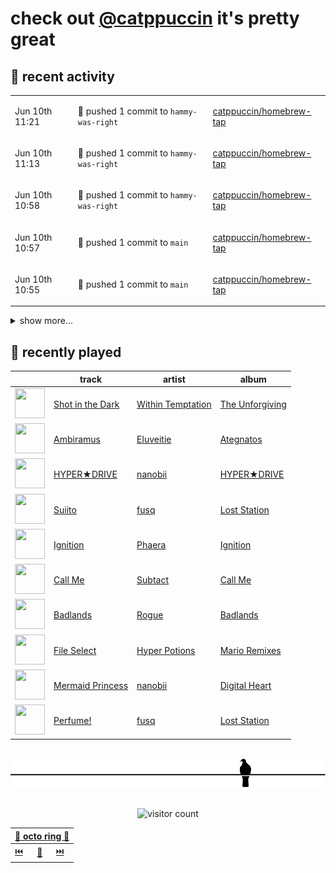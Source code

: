 # check out [@catppuccin](https://github.com/catppuccin) it's pretty great

## 📅 recent activity

<!-- SCRIPT:REPLACE:GITHUB -->
<table>
<tbody>
<tr>
<td><span title='2024-06-10T11:21:25+00:00'>Jun 10th 11:21</span></td>
<td>

🚢 pushed 1 commit to `hammy-was-right`

</td>
<td>

[catppuccin/homebrew-tap](https://github.com/catppuccin/homebrew-tap)

</td>
</tr>
<tr>
<td><span title='2024-06-10T11:13:02+00:00'>Jun 10th 11:13</span></td>
<td>

🚢 pushed 1 commit to `hammy-was-right`

</td>
<td>

[catppuccin/homebrew-tap](https://github.com/catppuccin/homebrew-tap)

</td>
</tr>
<tr>
<td><span title='2024-06-10T10:58:45+00:00'>Jun 10th 10:58</span></td>
<td>

🚢 pushed 1 commit to `hammy-was-right`

</td>
<td>

[catppuccin/homebrew-tap](https://github.com/catppuccin/homebrew-tap)

</td>
</tr>
<tr>
<td><span title='2024-06-10T10:57:12+00:00'>Jun 10th 10:57</span></td>
<td>

🚢 pushed 1 commit to `main`

</td>
<td>

[catppuccin/homebrew-tap](https://github.com/catppuccin/homebrew-tap)

</td>
</tr>
<tr>
<td><span title='2024-06-10T10:55:55+00:00'>Jun 10th 10:55</span></td>
<td>

🚢 pushed 1 commit to `main`

</td>
<td>

[catppuccin/homebrew-tap](https://github.com/catppuccin/homebrew-tap)

</td>
</tr>
</tbody>
</table>

<details>
<summary>show more...</summary>
<table>
<tbody>
<tr>
<td><span title='2024-06-10T10:45:43+00:00'>Jun 10th 10:45</span></td>
<td>

💬 commented on [#28: feat: update for split catwalk & whiskers repos](https://github.com/catppuccin/homebrew-tap/pull/28)

</td>
<td>

[catppuccin/homebrew-tap](https://github.com/catppuccin/homebrew-tap)

</td>
</tr>
<tr>
<td><span title='2024-06-10T10:45:21+00:00'>Jun 10th 10:45</span></td>
<td>

🚀 opened [#29: chore: update whiskers & catwalk formula urls](https://github.com/catppuccin/homebrew-tap/pull/29)

</td>
<td>

[catppuccin/homebrew-tap](https://github.com/catppuccin/homebrew-tap)

</td>
</tr>
<tr>
<td><span title='2024-06-10T10:42:04+00:00'>Jun 10th 10:42</span></td>
<td>

🚢 pushed 1 commit to `main`

</td>
<td>

[catppuccin/homebrew-tap](https://github.com/catppuccin/homebrew-tap)

</td>
</tr>
<tr>
<td><span title='2024-06-10T10:42:03+00:00'>Jun 10th 10:42</span></td>
<td>

🎉 closed [#28: feat: update for split catwalk & whiskers repos](https://github.com/catppuccin/homebrew-tap/pull/28)

</td>
<td>

[catppuccin/homebrew-tap](https://github.com/catppuccin/homebrew-tap)

</td>
</tr>
<tr>
<td><span title='2024-06-10T10:36:58+00:00'>Jun 10th 10:36</span></td>
<td>

💬 commented on [#28: feat: update for split catwalk & whiskers repos](https://github.com/catppuccin/homebrew-tap/pull/28)

</td>
<td>

[catppuccin/homebrew-tap](https://github.com/catppuccin/homebrew-tap)

</td>
</tr>
<tr>
<td><span title='2024-06-10T10:26:21+00:00'>Jun 10th 10:26</span></td>
<td>

🚢 pushed 1 commit to `down-with-monorepos`

</td>
<td>

[catppuccin/homebrew-tap](https://github.com/catppuccin/homebrew-tap)

</td>
</tr>
<tr>
<td><span title='2024-06-10T10:10:33+00:00'>Jun 10th 10:10</span></td>
<td>

🚀 opened [#28: feat: update homepage & head urls for catwalk and whiskers](https://github.com/catppuccin/homebrew-tap/pull/28)

</td>
<td>

[catppuccin/homebrew-tap](https://github.com/catppuccin/homebrew-tap)

</td>
</tr>
<tr>
<td><span title='2024-06-10T09:52:40+00:00'>Jun 10th 09:52</span></td>
<td>

🚢 pushed 1 commit to `main`

</td>
<td>

[catppuccin/catppuccin](https://github.com/catppuccin/catppuccin)

</td>
</tr>
<tr>
<td><span title='2024-06-10T09:50:44+00:00'>Jun 10th 09:50</span></td>
<td>

🚀 opened [#6: docs: update links in readme to catppuccin/elixir](https://github.com/catppuccin/elixir/pull/6)

</td>
<td>

[catppuccin/elixir](https://github.com/catppuccin/elixir)

</td>
</tr>
<tr>
<td><span title='2024-06-10T09:43:41+00:00'>Jun 10th 09:43</span></td>
<td>

🚢 pushed 1 commit to `main`

</td>
<td>

[catppuccin/catppuccin](https://github.com/catppuccin/catppuccin)

</td>
</tr>
<tr>
<td><span title='2024-06-10T09:40:25+00:00'>Jun 10th 09:40</span></td>
<td>

💬 commented on [#2416: Elixir](https://github.com/catppuccin/catppuccin/issues/2416)

</td>
<td>

[catppuccin/catppuccin](https://github.com/catppuccin/catppuccin)

</td>
</tr>
<tr>
<td><span title='2024-06-10T09:39:58+00:00'>Jun 10th 09:39</span></td>
<td>

🚢 pushed 1 commit to `main`

</td>
<td>

[catppuccin/catppuccin](https://github.com/catppuccin/catppuccin)

</td>
</tr>
<tr>
<td><span title='2024-06-10T09:39:58+00:00'>Jun 10th 09:39</span></td>
<td>

✅ closed [#2416: Elixir](https://github.com/catppuccin/catppuccin/issues/2416)

</td>
<td>

[catppuccin/catppuccin](https://github.com/catppuccin/catppuccin)

</td>
</tr>
<tr>
<td><span title='2024-06-10T09:39:57+00:00'>Jun 10th 09:39</span></td>
<td>

🎉 closed [#2420: docs: add catppuccin/elixir](https://github.com/catppuccin/catppuccin/pull/2420)

</td>
<td>

[catppuccin/catppuccin](https://github.com/catppuccin/catppuccin)

</td>
</tr>
<tr>
<td><span title='2024-06-10T09:05:46+00:00'>Jun 10th 09:05</span></td>
<td>

💬 commented on [#2416: Elixir](https://github.com/catppuccin/catppuccin/issues/2416)

</td>
<td>

[catppuccin/catppuccin](https://github.com/catppuccin/catppuccin)

</td>
</tr>
<tr>
<td><span title='2024-06-09T23:27:30+00:00'>Jun 9th 23:27</span></td>
<td>

📦 released v2.3.0

</td>
<td>

[catppuccin/whiskers](https://github.com/catppuccin/whiskers)

</td>
</tr>
</tbody>
</table>
</details>
<!-- SCRIPT:REPLACE:GITHUB -->

## 🎵 recently played

<!-- SCRIPT:REPLACE:SPOTIFY -->
| | track | artist | album |
| - | - | - | - |
| <img src="https://i.scdn.co/image/ab67616d00004851bcb4a0f3772f0a25db7eb965" width="48" height="48"> | [Shot in the Dark](https://open.spotify.com/track/5JpbpsjhJeNwixBzbobklV) | [Within Temptation](https://open.spotify.com/artist/3hE8S8ohRErocpkY7uJW4a) | [The Unforgiving](https://open.spotify.com/track/5JpbpsjhJeNwixBzbobklV) |
| <img src="https://i.scdn.co/image/ab67616d0000485199d9997692e9264812e160fe" width="48" height="48"> | [Ambiramus](https://open.spotify.com/track/4wxm46qMm1P7JH1ivm1BQ2) | [Eluveitie](https://open.spotify.com/artist/5X0N2k3qMnI8kSrGJT3kfT) | [Ategnatos](https://open.spotify.com/track/4wxm46qMm1P7JH1ivm1BQ2) |
| <img src="https://i.scdn.co/image/ab67616d00004851c7b06503ea51535b5b986a16" width="48" height="48"> | [HYPER★DRIVE](https://open.spotify.com/track/7B24A46hAbb1nPKhj1MkIl) | [nanobii](https://open.spotify.com/artist/7mUsBZ6g6BbAu2MBU8Nsu3) | [HYPER★DRIVE](https://open.spotify.com/track/7B24A46hAbb1nPKhj1MkIl) |
| <img src="https://i.scdn.co/image/ab67616d0000485139f3ace7a490b1073890f52c" width="48" height="48"> | [Suiito](https://open.spotify.com/track/07RPEOwBOCHQcyEbV0uYxL) | [fusq](https://open.spotify.com/artist/0q0K0FV5t8OnVpbIQTXOhI) | [Lost Station](https://open.spotify.com/track/07RPEOwBOCHQcyEbV0uYxL) |
| <img src="https://i.scdn.co/image/ab67616d00004851bee4d5f60534f5fdf970c0a7" width="48" height="48"> | [Ignition](https://open.spotify.com/track/7jj4HqEwNuwkBKbss0Ci2v) | [Phaera](https://open.spotify.com/artist/2AGumVLrXJSKuVQuAKEzYz) | [Ignition](https://open.spotify.com/track/7jj4HqEwNuwkBKbss0Ci2v) |
| <img src="https://i.scdn.co/image/ab67616d00004851fd203220392d6d22bb51a1a2" width="48" height="48"> | [Call Me](https://open.spotify.com/track/6uk4CUNfCc0Aqyn3w54dJK) | [Subtact](https://open.spotify.com/artist/6kx1NiHogZzkSU7lHMc3Ow) | [Call Me](https://open.spotify.com/track/6uk4CUNfCc0Aqyn3w54dJK) |
| <img src="https://i.scdn.co/image/ab67616d0000485193766026355ff27d4c3994cc" width="48" height="48"> | [Badlands](https://open.spotify.com/track/5lyyezhTRF3zT5aIzBEDo4) | [Rogue](https://open.spotify.com/artist/3zuevuwyBq4MiQzPB3nvW2) | [Badlands](https://open.spotify.com/track/5lyyezhTRF3zT5aIzBEDo4) |
| <img src="https://i.scdn.co/image/ab67616d00004851597aad37aa017e14f0602a75" width="48" height="48"> | [File Select](https://open.spotify.com/track/4oR3H2CZKBzLOloYWtpSPg) | [Hyper Potions](https://open.spotify.com/artist/1KkjjsBwGqU2YjS9OIucZV) | [Mario Remixes](https://open.spotify.com/track/4oR3H2CZKBzLOloYWtpSPg) |
| <img src="https://i.scdn.co/image/ab67616d0000485142b962263205c78be0cb8970" width="48" height="48"> | [Mermaid Princess](https://open.spotify.com/track/2GsOqHxi7Ukzc9WSkKvRJN) | [nanobii](https://open.spotify.com/artist/7mUsBZ6g6BbAu2MBU8Nsu3) | [Digital Heart](https://open.spotify.com/track/2GsOqHxi7Ukzc9WSkKvRJN) |
| <img src="https://i.scdn.co/image/ab67616d0000485139f3ace7a490b1073890f52c" width="48" height="48"> | [Perfume!](https://open.spotify.com/track/6BGbt6NGG5LGGqKdwAzzS8) | [fusq](https://open.spotify.com/artist/0q0K0FV5t8OnVpbIQTXOhI) | [Lost Station](https://open.spotify.com/track/6BGbt6NGG5LGGqKdwAzzS8) |

<!-- SCRIPT:REPLACE:SPOTIFY -->

<br>

<div align="center">

<picture>
    <source media="(prefers-color-scheme: light)" srcset="assets/pigeon-light.svg">
    <source media="(prefers-color-scheme: dark)" srcset="assets/pigeon-dark.svg">
    <img alt="pigeon sitting on a wire" src="assets/pigeon-light.svg">
</picture>

<br>
<br>

![visitor count](https://profile-counter.glitch.me/backwardspy/count.svg)

<table>
    <thead>
        <th colspan="3"><a href="https://octo-ring.com">🐙 octo ring 🐙</a></th>
    </thead>
    <tbody>
        <td><a href="https://octo-ring.com/p/backwardspy/prev">⏮️</a></td>
        <td><a href="https://octo-ring.com/p/backwardspy/random">🔀</a></td>
        <td><a href="https://octo-ring.com/p/backwardspy/next">⏭️</a></td>
    </tbody>
</table>

</div>
